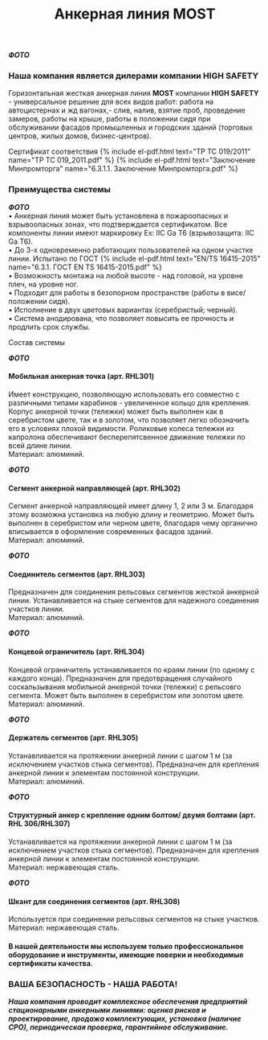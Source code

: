 ﻿---
title: Анкерная линия MOST
cat: 3
sortid: 3.3
submenu: true
---
***ФОТО***  
### Наша компания является дилерами компании **HIGH SAFETY**

Горизонтальная жесткая анкерная линия **MOST** компании **HIGH SAFETY** - универсальное решение для всех видов работ: работа на автоцистернах и жд вагонах,- слив, налив, взятие проб, проведение замеров, работы на крыше, работы в положении сидя при обслуживании фасадов промышленных и городских зданий (торговых центров, жилых домов, бизнес-центров). 

Сертификат соответствия {% include el-pdf.html text="TP TC 019/2011" name="TP TC 019_2011.pdf" %}
{% include el-pdf.html text="Заключение Минпромторга" name="6.3.1.1. Заключение Минпромторга.pdf" %}


### Преимущества системы

***ФОТО***  
• Анкерная линия может быть установлена в пожароопасных и взрывоопасных зонах, что подтверждается сертификатом. Все компоненты линии имеют маркировку Ex: IIC Ga T6 (взрывозащита: IIC Ga T6).  
• До 3-х одновременно работающих пользователей на одном участке линии. Испытано по ГОСТ {% include el-pdf.html text="EN/TS 16415-2015" name="6.3.1. ГОСТ EN TS 16415-2015.pdf" %}    
• Возможность монтажа на любой высоте - над головой, на уровне плеч, на уровне ног.  
• Подходит для работы в безопорном пространстве (работы в висе/ положении сидя).  
• Исполнение в двух цветовых вариантах (серебристый; черный).  
• Система анодирована, что позволяет повысить ее прочность и продлить срок службы. 

Состав системы

***ФОТО***
#### Мобильная анкерная точка (арт. RHL301)    
Имеет конструкцию, позволяющую использовать его совместно с различными типами карабинов - увеличенное кольцо для крепления. Корпус анкерной точки (тележки) может быть выполнен как в серебристом цвете, так и в золотом, что позволяет легко обозначить его в условиях плохой видимости.  Роликовые колеса тележки из капролона обеспечивают бесперепятсвенное движение тележки по всей длине линии.     
Материал: алюминий. 
 
***ФОТО***
#### Сегмент анкерной направляющей (арт. RHL302)  
Сегмент анкерной направляющей имеет длину 1, 2 или 3 м. Благодаря этому возможна установка на любую длину и геометрию. 
Может быть выполнен в серебристом или черном цвете, благодаря чему органично вписывается в оформление современных фасадов зданий.   
Материал: алюминий.
 
***ФОТО***
#### Соединитель сегментов (арт. RHL303)
Предназначен для соединения рельсовых сегментов жесткой анкерной линии. Устанавливается на стыке сегментов для надежного соединения участков линии.   
Материал: алюминий. 
 
***ФОТО***
#### Концевой ограничитель (арт. RHL304)
Концевой ограничитель устанавливается по краям линии (по одному с каждого конца). Предназначен для предотвращения случайного соскальзывания мобильной анкерной точки (тележки) с рельсовго сегмента. Может быть выполнен в серебристом или золотом цвете.   
Материал: алюминий. 
 
***ФОТО***
#### Держатель сегментов (арт. RHL305)
Устанавливается на протяжении анкерной линии с шагом 1 м (за исключением участков стыка сегментов). Предназначен для крепления анкерной линии к элементам постоянной конструкции.   
Материал: алюминий.
 
***ФОТО***
#### Структурный анкер с крепление одним болтом/ двумя болтами (арт. RHL 306/RHL307)
Устанавливается на протяжении анкерной линии с шагом 1 м (за исключением участков стыка сегментов). Предназначен для крепления анкерной линии к элементам постоянной конструкции.   
Материал: нержавеющая сталь.
 
***ФОТО***
#### Шкант для соединения сегментов (арт. RHL308)
Используется при соединении рельсовых сегментов на стыке участков.   
Материал: нержавеющая сталь.


#### В нашей деятельности мы используем только профессиональное оборудование и инструменты, имеющие поверки и необходимые сертификаты качества.


### ВАША БЕЗОПАСНОСТЬ - НАША РАБОТА!

***Наша компания проводит комплексное обеспечения предприятий стационарными анкерными линиями: оценка рисков и проектирование, продажа комплектующих, установка (наличие СРО), периодическая проверка, гарантийное обслуживание.***



